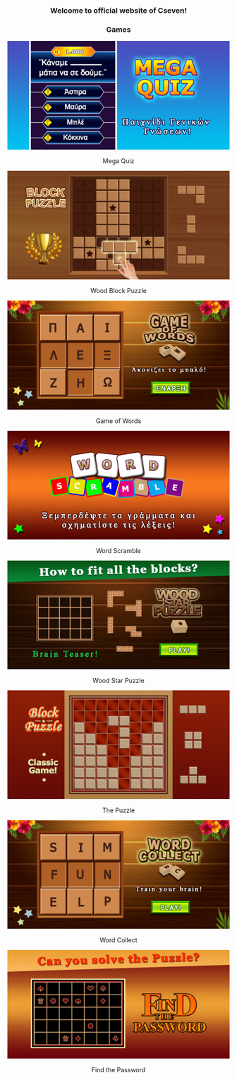 <h3 align="center">Welcome to official website of Cseven!</h3>
<h3 align="center">Games</h3>
<p align="center"><img src="images/Mega_Quiz_FG.png"/></p>
<p align="center">Mega Quiz</p>
<p align="center"><img src="images/WBP_FG.png"/></p>
<p align="center">Wood Block Puzzle</p>
<p align="center"><img src="images/Game_of_Words_FG.png"/></p>
<p align="center">Game of Words</p>
<p align="center"><img src="images/Scramble_FG.png"/></p>
<p align="center">Word Scramble</p>
<p align="center"><img src="images/Wood_Star_Puzzle_FG.png"/></p>
<p align="center">Wood Star Puzzle</p>
<p align="center"><img src="images/Puzzle_FG.png"/></p>
<p align="center">The Puzzle</p>
<p align="center"><img src="images/Word_FG.png"/></p>
<p align="center">Word Collect</p>
<p align="center"><img src="images/Password_FG.png"/></p>
<p align="center">Find the Password</p>
